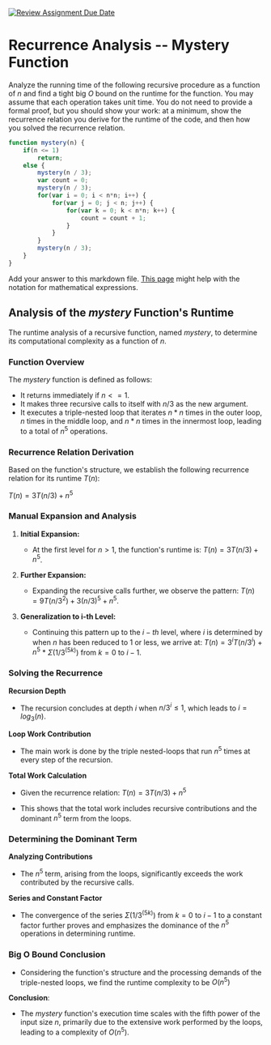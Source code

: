 [![Review Assignment Due Date](https://classroom.github.com/assets/deadline-readme-button-24ddc0f5d75046c5622901739e7c5dd533143b0c8e959d652212380cedb1ea36.svg)](https://classroom.github.com/a/OlW38W4k)
# Recurrence Analysis -- Mystery Function

Analyze the running time of the following recursive procedure as a function of
$n$ and find a tight big $O$ bound on the runtime for the function. You may
assume that each operation takes unit time. You do not need to provide a formal
proof, but you should show your work: at a minimum, show the recurrence relation
you derive for the runtime of the code, and then how you solved the recurrence
relation.

```javascript
function mystery(n) {
    if(n <= 1)
        return;
    else {
        mystery(n / 3);
        var count = 0;
        mystery(n / 3);
        for(var i = 0; i < n*n; i++) {
            for(var j = 0; j < n; j++) {
                for(var k = 0; k < n*n; k++) {
                    count = count + 1;
                }
            }
        }
        mystery(n / 3);
    }
}
```

Add your answer to this markdown file. [This
page](https://docs.github.com/en/get-started/writing-on-github/working-with-advanced-formatting/writing-mathematical-expressions)
might help with the notation for mathematical expressions.


## Analysis of the $mystery$ Function's Runtime

The runtime analysis of a recursive function, named $mystery$, to determine its computational complexity as a function of $n$. 

### Function Overview

The $mystery$ function is defined as follows:

- It returns immediately if $n <= 1$.
- It makes three recursive calls to itself with $n/3$ as the new argument.
- It executes a triple-nested loop that iterates $n * n$ times in the outer loop, $n$ times in the middle loop, and $n * n$ times in the innermost loop, leading to a total of $n^5$ operations.

### Recurrence Relation Derivation

Based on the function's structure, we establish the following recurrence relation for its runtime $T(n)$:

$T(n) = 3T(n/3) + n^5$

### Manual Expansion and Analysis

1. **Initial Expansion:**
   - At the first level for $n > 1$, the function's runtime is: $T(n) = 3T(n/3) + n^5$.

2. **Further Expansion:**
   - Expanding the recursive calls further, we observe the pattern: $T(n) = 9T(n/3^2) + 3(n/3)^5 + n^5$.

3. **Generalization to i-th Level:**
   - Continuing this pattern up to the $i-th$ level, where $i$ is determined by when $n$ has been reduced to $1$ or less, we arrive at: $T(n) = 3^iT(n/3^i)$ + $n^5$ * $Σ(1/3$<sup>$(5k)$</sup>) from $k=0$ to $i-1$.

### Solving the Recurrence

**Recursion Depth**

- The recursion concludes at depth $i$ when $n/3^i ≤ 1$, which leads to $i = log_3(n)$.

**Loop Work Contribution**

- The main work is done by the triple nested-loops that run $n^5$ times at every step of the recursion.

**Total Work Calculation**

- Given the recurrence relation: $T(n) = 3T(n/3) + n^5$

- This shows that the total work includes recursive contributions and the dominant $n^5$ term from the loops.

### Determining the Dominant Term

**Analyzing Contributions**

- The $n^5$ term, arising from the loops, significantly exceeds the work contributed by the recursive calls.

**Series and Constant Factor**

- The convergence of the series $Σ(1/3$<sup>$(5k)$</sup>) from $k=0$ to $i-1$ to a constant factor further proves and emphasizes the dominance of the $n^5$ operations in determining runtime.

### Big O Bound Conclusion

- Considering the function's structure and the processing demands of the triple-nested loops, we find the runtime complexity to be $O(n^5)$
  
**Conclusion**:
- The $mystery$ function's execution time scales with the fifth power of the input size $n$, primarily due to the extensive work performed by the loops, leading to a complexity of $O(n^5)$.




